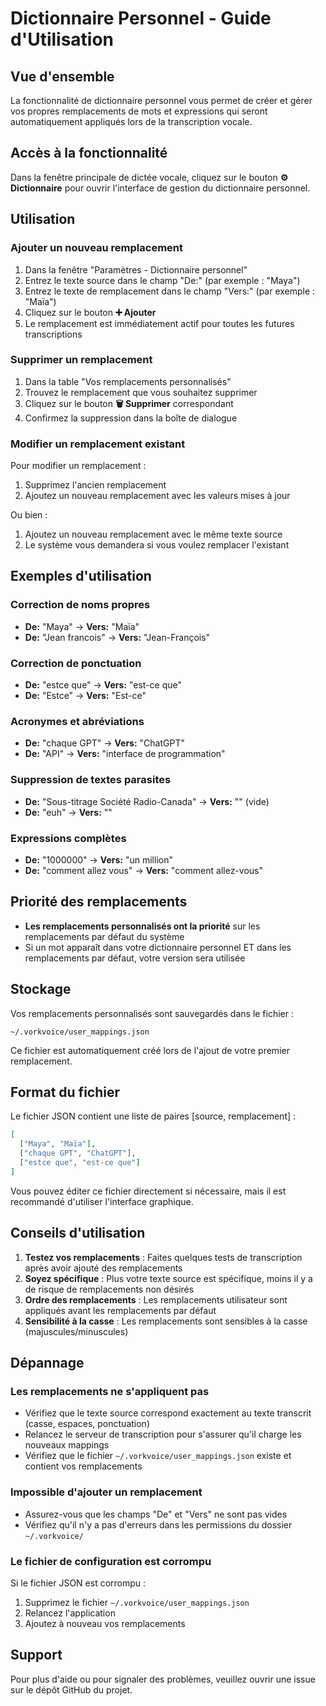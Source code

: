 # Dictionnaire Personnel - Guide d'Utilisation

## Vue d'ensemble

La fonctionnalité de dictionnaire personnel vous permet de créer et gérer vos propres remplacements de mots et expressions qui seront automatiquement appliqués lors de la transcription vocale.

## Accès à la fonctionnalité

Dans la fenêtre principale de dictée vocale, cliquez sur le bouton **⚙️ Dictionnaire** pour ouvrir l'interface de gestion du dictionnaire personnel.

## Utilisation

### Ajouter un nouveau remplacement

1. Dans la fenêtre "Paramètres - Dictionnaire personnel"
2. Entrez le texte source dans le champ "De:" (par exemple : "Maya")
3. Entrez le texte de remplacement dans le champ "Vers:" (par exemple : "Maïa")
4. Cliquez sur le bouton **➕ Ajouter**
5. Le remplacement est immédiatement actif pour toutes les futures transcriptions

### Supprimer un remplacement

1. Dans la table "Vos remplacements personnalisés"
2. Trouvez le remplacement que vous souhaitez supprimer
3. Cliquez sur le bouton **🗑️ Supprimer** correspondant
4. Confirmez la suppression dans la boîte de dialogue

### Modifier un remplacement existant

Pour modifier un remplacement :
1. Supprimez l'ancien remplacement
2. Ajoutez un nouveau remplacement avec les valeurs mises à jour

Ou bien :
1. Ajoutez un nouveau remplacement avec le même texte source
2. Le système vous demandera si vous voulez remplacer l'existant

## Exemples d'utilisation

### Correction de noms propres
- **De:** "Maya" → **Vers:** "Maïa"
- **De:** "Jean francois" → **Vers:** "Jean-François"

### Correction de ponctuation
- **De:** "estce que" → **Vers:** "est-ce que"
- **De:** "Estce" → **Vers:** "Est-ce"

### Acronymes et abréviations
- **De:** "chaque GPT" → **Vers:** "ChatGPT"
- **De:** "API" → **Vers:** "interface de programmation"

### Suppression de textes parasites
- **De:** "Sous-titrage Société Radio-Canada" → **Vers:** "" (vide)
- **De:** "euh" → **Vers:** ""

### Expressions complètes
- **De:** "1000000" → **Vers:** "un million"
- **De:** "comment allez vous" → **Vers:** "comment allez-vous"

## Priorité des remplacements

- **Les remplacements personnalisés ont la priorité** sur les remplacements par défaut du système
- Si un mot apparaît dans votre dictionnaire personnel ET dans les remplacements par défaut, votre version sera utilisée

## Stockage

Vos remplacements personnalisés sont sauvegardés dans le fichier :
```
~/.vorkvoice/user_mappings.json
```

Ce fichier est automatiquement créé lors de l'ajout de votre premier remplacement.

## Format du fichier

Le fichier JSON contient une liste de paires [source, remplacement] :

```json
[
  ["Maya", "Maïa"],
  ["chaque GPT", "ChatGPT"],
  ["estce que", "est-ce que"]
]
```

Vous pouvez éditer ce fichier directement si nécessaire, mais il est recommandé d'utiliser l'interface graphique.

## Conseils d'utilisation

1. **Testez vos remplacements** : Faites quelques tests de transcription après avoir ajouté des remplacements
2. **Soyez spécifique** : Plus votre texte source est spécifique, moins il y a de risque de remplacements non désirés
3. **Ordre des remplacements** : Les remplacements utilisateur sont appliqués avant les remplacements par défaut
4. **Sensibilité à la casse** : Les remplacements sont sensibles à la casse (majuscules/minuscules)

## Dépannage

### Les remplacements ne s'appliquent pas

- Vérifiez que le texte source correspond exactement au texte transcrit (casse, espaces, ponctuation)
- Relancez le serveur de transcription pour s'assurer qu'il charge les nouveaux mappings
- Vérifiez que le fichier `~/.vorkvoice/user_mappings.json` existe et contient vos remplacements

### Impossible d'ajouter un remplacement

- Assurez-vous que les champs "De" et "Vers" ne sont pas vides
- Vérifiez qu'il n'y a pas d'erreurs dans les permissions du dossier `~/.vorkvoice/`

### Le fichier de configuration est corrompu

Si le fichier JSON est corrompu :
1. Supprimez le fichier `~/.vorkvoice/user_mappings.json`
2. Relancez l'application
3. Ajoutez à nouveau vos remplacements

## Support

Pour plus d'aide ou pour signaler des problèmes, veuillez ouvrir une issue sur le dépôt GitHub du projet.
